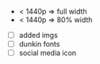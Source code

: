 * < 1440p => full width
* < 1440p => 80% width

* [ ] added imgs
* [ ] dunkin fonts
* [ ] social media icon
